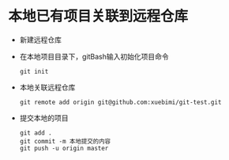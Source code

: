 # 本地已有项目关联到远程仓库

- 新建远程仓库

- 在本地项目目录下，gitBash输入初始化项目命令

  ```
  git init 
  ```

- 本地关联远程仓库
  ```
  git remote add origin git@github.com:xuebimi/git-test.git
  ```
- 提交本地的项目
  ```
  git add .
  git commit -m 本地提交的内容
  git push -u origin master
  ```
